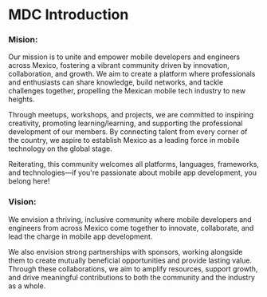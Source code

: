 # MDC Introduction

### Mision: 

Our mission is to unite and empower mobile developers and engineers across Mexico, fostering a vibrant community driven by innovation, collaboration, and growth. We aim to create a platform where professionals and enthusiasts can share knowledge, build networks, and tackle challenges together, propelling the Mexican mobile tech industry to new heights.

Through meetups, workshops, and projects, we are committed to inspiring creativity, promoting learning/learning, and supporting the professional development of our members. By connecting talent from every corner of the country, we aspire to establish Mexico as a leading force in mobile technology on the global stage.

Reiterating, this community welcomes all platforms, languages, frameworks, and technologies—if you're passionate about mobile app development, you belong here!

### Vision:

We envision a thriving, inclusive community where mobile developers and engineers from across Mexico come together to innovate, collaborate, and lead the charge in mobile app development.

We also envision strong partnerships with sponsors, working alongside them to create mutually beneficial opportunities and provide lasting value. Through these collaborations, we aim to amplify resources, support growth, and drive meaningful contributions to both the community and the industry as a whole.
